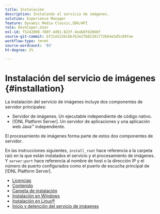```yaml
---
title: Instalación
description: Instalando el servicio de imágenes.
solution: Experience Manager
feature: Dynamic Media Classic,SDK/API
role: Developer,User
exl-id: f5242806-788f-4d91-823f-4eab8fd2666f
source-git-commit: bf31e5226cbb763e2fb82391772b64e5d5c89fae
workflow-type: tm+mt
source-wordcount: '93'
ht-degree: 2%

---
```


# Instalación del servicio de imágenes {#installation}

La instalación del servicio de imágenes incluye dos componentes de servidor principales:

* Servidor de imágenes. Un ejecutable independiente de código nativo.
* [!DNL Platform Server]. Un servidor de aplicaciones y una aplicación web Java™ independiente.

El procesamiento de imágenes forma parte de estos dos componentes de servidor.

En las instrucciones siguientes, `install_root` hace referencia a la carpeta raíz en la que están instalados el servicio y el procesamiento de imágenes. Y `server:port` hace referencia al nombre de host o la dirección IP y el número de puerto configurados como el puerto de escucha principal de [!DNL Platform Server].

* [Licencias](c-licensing.md)
* [Contenido](c-contents.md)
* [Carpeta de instalación](c-install-folder.md)
* [Instalación en Windows](t-installing-on-windows/t-installing-on-windows.md)
* [Instalación en Linux®](c-installing-linux/c-installing-linux.md)
* [Inicio y detención del servicio de imágenes](t-starting-and-stopping/t-starting-and-stopping.md)
